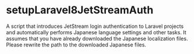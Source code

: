 # setupLaravel8JetStreamAuth
A script that introduces JetStream login authentication to Laravel projects and automatically performs Japanese language settings and other tasks. It assumes that you have already downloaded the Japanese localization files. Please rewrite the path to the downloaded Japanese files.
